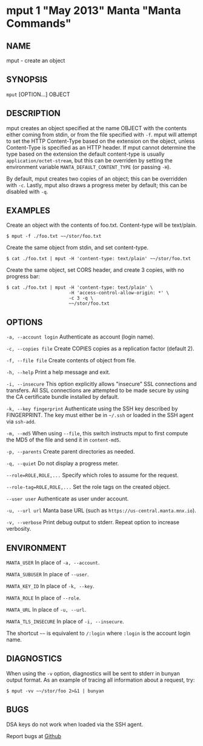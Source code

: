 mput 1 "May 2013" Manta "Manta Commands"
=======================================

NAME
----

mput - create an object

SYNOPSIS
--------

`mput` [OPTION...] OBJECT

DESCRIPTION
-----------

mput creates an object specified at the name OBJECT with the contents either
coming from stdin, or from the file specified with `-f`.  mput will attempt to
set the HTTP Content-Type based on the extension on the object, unless
Content-Type is specified as an HTTP header.  If mput cannot determine the type
based on the extension the default content-type is usually
`application/octet-stream`, but this can be overriden by setting the environment
variable `MANTA_DEFAULT_CONTENT_TYPE` (or passing `-H`).

By default, mput creates two copies of an object; this can be overridden with
`-c`.  Lastly, mput also draws a progress meter by default; this can be disabled
with `-q`.

EXAMPLES
--------

Create an object with the contents of foo.txt.  Content-type will be text/plain.

    $ mput -f ./foo.txt ~~/stor/foo.txt

Create the same object from stdin, and set content-type.

    $ cat ./foo.txt | mput -H 'content-type: text/plain' ~~/stor/foo.txt

Create the same object, set CORS header, and create 3 copies, with no progress bar:

    $ cat ./foo.txt | mput -H 'content-type: text/plain' \
                           -H 'access-control-allow-origin: *' \
                           -c 3 -q \
                           ~~/stor/foo.txt

OPTIONS
-------

`-a, --account login`
  Authenticate as account (login name).

`-c, --copies file`
  Create COPIES copies as a replication factor (default 2).

`-f, --file file`
  Create contents of object from file.

`-h, --help`
  Print a help message and exit.

`-i, --insecure`
  This option explicitly allows "insecure" SSL connections and transfers.  All
  SSL connections are attempted to be made secure by using the CA certificate
  bundle installed by default.

`-k, --key fingerprint`
  Authenticate using the SSH key described by FINGERPRINT.  The key must
  either be in `~/.ssh` or loaded in the SSH agent via `ssh-add`.

`-m, --md5`
  When using `--file`, this switch instructs mput to first compute the MD5 of
  the file and send it in `content-md5`.

`-p, --parents`
  Create parent directories as needed.

`-q, --quiet`
  Do not display a progress meter.

`--role=ROLE,ROLE,...`
  Specify which roles to assume for the request.

`--role-tag=ROLE,ROLE,...`
  Set the role tags on the created object.

`--user user`
  Authenticate as user under account.

`-u, --url url`
  Manta base URL (such as `https://us-central.manta.mnx.io`).

`-v, --verbose`
  Print debug output to stderr.  Repeat option to increase verbosity.

ENVIRONMENT
-----------

`MANTA_USER`
  In place of `-a, --account`.

`MANTA_SUBUSER`
  In place of `--user`.

`MANTA_KEY_ID`
  In place of `-k, --key`.

`MANTA_ROLE`
  In place of `--role`.

`MANTA_URL`
  In place of `-u, --url`.

`MANTA_TLS_INSECURE`
  In place of `-i, --insecure`.

The shortcut `~~` is equivalent to `/:login`
where `:login` is the account login name.

DIAGNOSTICS
-----------

When using the `-v` option, diagnostics will be sent to stderr in bunyan
output format.  As an example of tracing all information about a request,
try:

    $ mput -vv ~~/stor/foo 2>&1 | bunyan

BUGS
----

DSA keys do not work when loaded via the SSH agent.

Report bugs at [Github](https://github.com/TritonDataCenter/node-manta/issues)
